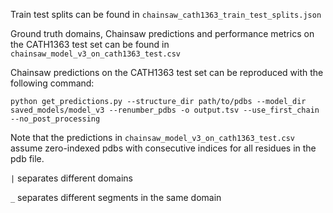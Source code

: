 Train test splits can be found in `chainsaw_cath1363_train_test_splits.json`

Ground truth domains, Chainsaw predictions and performance metrics on the CATH1363 test set can be found in `chainsaw_model_v3_on_cath1363_test.csv` 

Chainsaw predictions on the CATH1363 test set can be reproduced with the following command:

`python get_predictions.py --structure_dir path/to/pdbs --model_dir saved_models/model_v3 --renumber_pdbs -o output.tsv --use_first_chain --no_post_processing`

Note that the predictions in `chainsaw_model_v3_on_cath1363_test.csv` assume zero-indexed pdbs with consecutive indices for all residues in the pdb file.

`|` separates different domains 

`_` separates different segments in the same domain
